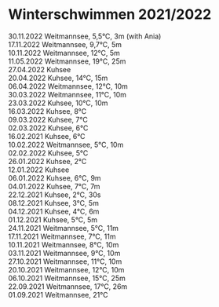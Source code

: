 # Winterschwimmen 2021/2022

30.11.2022 Weitmannsee, 5,5°C, 3m (with Ania)<br>
17.11.2022 Weitmannsee, 9,7°C, 5m<br>
10.11.2022 Weitmannsee, 12°C, 5m<br>
11.05.2022 Weitmannsee, 19°C, 25m<br>
27.04.2022 Kuhsee<br>
20.04.2022 Kuhsee, 14°C, 15m<br>
06.04.2022 Weitmannsee, 12°C, 10m<br>
30.03.2022 Weitmannsee, 11°C, 10m<br>
23.03.2022 Kuhsee, 10°C, 10m<br>
16.03.2022 Kuhsee, 8°C<br>
09.03.2022 Kuhsee, 7°C<br>
02.03.2022 Kuhsee, 6°C<br>
16.02.2021 Kuhsee, 6°C<br>
10.02.2022 Weitmannsee, 5°C, 10m<br>
02.02.2022 Kuhsee, 5°C<br>
26.01.2022 Kuhsee, 2°C<br>
12.01.2022 Kuhsee<br>
06.01.2022 Kuhsee, 6°C, 9m<br>
04.01.2022 Kuhsee, 7°C, 7m<br>
22.12.2021 Kuhsee, 2°C, 30s<br>
08.12.2021 Kuhsee, 3°C, 5m<br>
04.12.2021 Kuhsee, 4°C, 6m<br>
01.12.2021 Kuhsee, 5°C, 5m<br>
24.11.2021 Weitmannsee, 5°C, 11m<br>
17.11.2021 Weitmannsee, 7°C, 11m<br>
10.11.2021 Weitmannsee, 8°C, 10m<br>
03.11.2021 Weitmannsee, 9°C, 10m<br>
27.10.2021 Weitmannsee, 11°C, 10m<br>
20.10.2021 Weitmannsee, 12°C, 10m<br>
06.10.2021 Weitmannsee, 15°C, 25m<br>
22.09.2021 Weitmannsee, 17°C, 26m<br>
01.09.2021 Weitmannsee, 21°C
